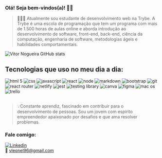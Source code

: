 ### Olá! Seja bem-vindos(a)! 👋🏻


>👨🏼‍💻 Atualmente sou estudante de desenvolvimento web na Trybe. A Trybe é uma escola de programação que tem um programa com mais de 1.500 horas de aulas online e aborda introdução ao desenvolvimento de software, front-end, back-end, ciência da computação, engenharia de software, metodologias ágeis e habilidades comportamentais.

![Vitor Nogueira GitHub stats](https://github-readme-stats.vercel.app/api?username=vitor-nogueira96&show_icons=true&theme=merko)

## Tecnologias que uso no meu dia a dia:

<div style="display: flex flex-wrap center align- items: center">
  <img src="https://img.shields.io/badge/HTML5-E34F26?style=for-the-badge&logo=html5&logoColor=white" alt="html 5"/>
  <img src="https://img.shields.io/badge/CSS3-1572B6?style=for-the-badge&logo=css3&logoColor=white" alt="css"/>
  <img src="https://img.shields.io/badge/JavaScript-F7DF1E?style=for-the-badge&logo=javascript&logoColor=black" alt="javascript"/>
  <img src="https://img.shields.io/badge/React-20232A?style=for-the-badge&logo=react&logoColor=61DAFB" alt="react"/>
  <img src="https://img.shields.io/badge/Node.js-43853D?style=for-the-badge&logo=node.js&logoColor=white" alt="node"/>
  <img src="https://img.shields.io/badge/Markdown-000000?style=for-the-badge&logo=markdown&logoColor=white" alt="markdown"/>
  <img src="https://img.shields.io/badge/Bootstrap-563D7C?style=for-the-badge&logo=bootstrap&logoColor=white" alt="bootstrap"/>
  <img src="https://img.shields.io/badge/GIT-E44C30?style=for-the-badge&logo=git&logoColor=white" alt="git"/>
  <img src="https://img.shields.io/badge/React_Router-CA4245?style=for-the-badge&logo=react-router&logoColor=white" alt="react router"/>
  <img src="https://img.shields.io/badge/Netlify-00C7B7?style=for-the-badge&logo=netlify&logoColor=white" alt="netlify"/>
  <img src="https://img.shields.io/badge/Jest-323330?style=for-the-badge&logo=Jest&logoColor=white" alt="jest"/>
  <img src="https://img.shields.io/badge/testing%20library-323330?style=for-the-badge&logo=testing-library&logoColor=red" alt="testing library"/>
  <img src="https://img.shields.io/badge/Canva-%2300C4CC.svg?&style=for-the-badge&logo=Canva&logoColor=white" alt="canva"/>
  <img src="https://img.shields.io/badge/Figma-F24E1E?style=for-the-badge&logo=figma&logoColor=white" alt="figma"/>
  <img src="https://img.shields.io/badge/mac%20os-000000?style=for-the-badge&logo=apple&logoColor=white" alt="mac os"/>
  <img src="https://img.shields.io/badge/Trello-0052CC?style=for-the-badge&logo=trello&logoColor=white" alt="trello"/>
</div>

</br>

>💡Constante aprendiz, fascinado em contribuir para o desenvolvimento de pessoas. Sou um jovem com espírito empreendedor apaixonado por desafios e que ama resolver problemas. 


### Fale comigo:
[![Linkedin](https://img.shields.io/badge/LinkedIn-0077B5?style=for-the-badge&logo=linkedin&logoColor=white)](https://www.linkedin.com/in/vitor-noqueira-vn/) </br>
📧 vleonel96@gmail.com 
